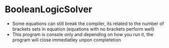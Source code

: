 # BooleanLogicSolver

- Some equations can still break the compiler, its related to the number of brackets sets in equation (equations with no brackets perform well)
- This program is console only and depending on how you run it, the program will close immediatley unpon completetion
